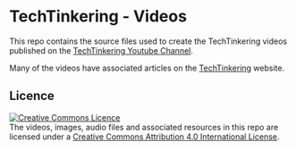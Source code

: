 # TechTinkering - Videos

This repo contains the source files used to create the TechTinkering videos published on the [TechTinkering Youtube Channel](https://youtube.com/techtinkering).

Many of the videos have associated articles on the [TechTinkering](https://techtinkering.com) website.

## Licence

<a rel="license" href="http://creativecommons.org/licenses/by/4.0/"><img alt="Creative Commons Licence" style="border-width:0" src="https://i.creativecommons.org/l/by/4.0/88x31.png" /></a><br />The videos, images, audio files and associated resources in this repo are licensed under a <a rel="license" href="http://creativecommons.org/licenses/by/4.0/">Creative Commons Attribution 4.0 International License</a>.
